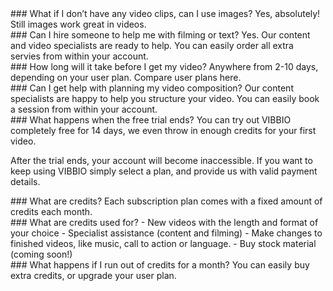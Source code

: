 <div class="question">
### What if I don’t have any video clips, can I use images?
Yes, absolutely! Still images work great in videos.
</div>
<div class="question">
### Can I hire someone to help me with filming or text?
Yes. Our content and video specialists are ready to help. You can easily order all extra servies from within your account.
</div>
<div class="question">
### How long will it take before I get my video?
Anywhere from 2-10 days, depending on your user plan. Compare user plans here.
</div>
<div class="question">
### Can I get help with planning my video composition?
Our content specialists are happy to help you structure your video. You can easily book a session from within your account.
</div>
<div class="question">
### What happens when the free trial ends?
You can try out VIBBIO completely free for 14 days, we even throw in enough credits for your first video.

After the trial ends, your account will become inaccessible. If you want to keep using VIBBIO simply select a plan, and provide us with valid payment details.
</div>
<div class="question">
### What are credits?
Each subscription plan comes with a fixed amount of credits each month.
</div>
<div class="question">
### What are credits used for?
- New videos with the length and format of your choice
- Specialist assistance (content and filming)
- Make changes to finished videos, like music, call to action or language.
- Buy stock material (coming soon!)
</div>
<div class="question">
### What happens if I run out of credits for a month?
You can easily buy extra credits, or upgrade your user plan.
</div>